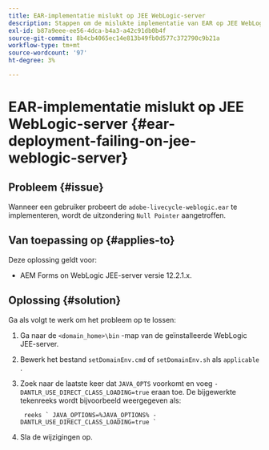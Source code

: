 ```yaml
---
title: EAR-implementatie mislukt op JEE WebLogic-server
description: Stappen om de mislukte implementatie van EAR op JEE WebLogic Server op te lossen
exl-id: b87a9eee-ee56-4dca-b4a3-a42c91db0b4f
source-git-commit: 8b4cb4065ec14e813b49fb0d577c372790c9b21a
workflow-type: tm+mt
source-wordcount: '97'
ht-degree: 3%

---
```


# EAR-implementatie mislukt op JEE WebLogic-server {#ear-deployment-failing-on-jee-weblogic-server}

## Probleem {#issue}

Wanneer een gebruiker probeert de `adobe-livecycle-weblogic.ear` te implementeren, wordt de uitzondering `Null Pointer` aangetroffen.

## Van toepassing op {#applies-to}

Deze oplossing geldt voor:

* AEM Forms on WebLogic JEE-server versie 12.2.1.x.

## Oplossing {#solution}

Ga als volgt te werk om het probleem op te lossen:

1. Ga naar de `<domain_home>\bin` -map van de geïnstalleerde WebLogic JEE-server.

1. Bewerk het bestand `setDomainEnv.cmd` of `setDomainEnv.sh` als `applicable` .

1. Zoek naar de laatste keer dat `JAVA_OPTS` voorkomt en voeg `-DANTLR_USE_DIRECT_CLASS_LOADING=true` eraan toe. De bijgewerkte tekenreeks wordt bijvoorbeeld weergegeven als:

        reeks ` JAVA_OPTIONS=%JAVA_OPTIONS% - DANTLR_USE_DIRECT_CLASS_LOADING=true ` 
   
1. Sla de wijzigingen op.
